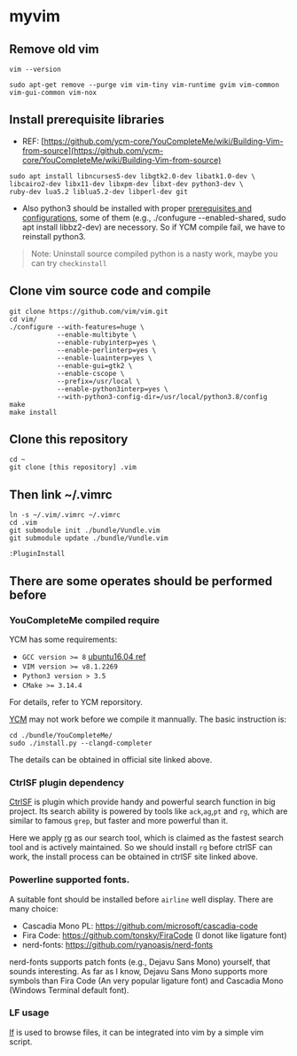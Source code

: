 # myvim

## Remove old vim
```shell
vim --version

sudo apt-get remove --purge vim vim-tiny vim-runtime gvim vim-common vim-gui-common vim-nox
```

## Install prerequisite libraries
* REF: [https://github.com/ycm-core/YouCompleteMe/wiki/Building-Vim-from-source](https://github.com/ycm-core/YouCompleteMe/wiki/Building-Vim-from-source)
```shell
sudo apt install libncurses5-dev libgtk2.0-dev libatk1.0-dev \
libcairo2-dev libx11-dev libxpm-dev libxt-dev python3-dev \
ruby-dev lua5.2 liblua5.2-dev libperl-dev git
```
* Also python3 should be installed with proper [prerequisites and configurations](https://stackoverflow.com/questions/8097161/how-would-i-build-python-myself-from-source-code-on-ubuntu), some of them (e.g., ./confugure --enabled-shared, sudo apt install libbz2-dev) are necessory. So if YCM compile fail, we have to reinstall python3.

> Note: Uninstall source compiled python is a nasty work, maybe you can try `checkinstall`

## Clone vim source code and compile
```shell
git clone https://github.com/vim/vim.git
cd vim/
./configure --with-features=huge \
            --enable-multibyte \
            --enable-rubyinterp=yes \
            --enable-perlinterp=yes \
            --enable-luainterp=yes \
            --enable-gui=gtk2 \
            --enable-cscope \
            --prefix=/usr/local \
            --enable-python3interp=yes \
            --with-python3-config-dir=/usr/local/python3.8/config
make
make install
```

## Clone this repository
```shell
cd ~
git clone [this repository] .vim
```
## Then link ~/.vimrc
```shell
ln -s ~/.vim/.vimrc ~/.vimrc
cd .vim
git submodule init ./bundle/Vundle.vim
git submodule update ./bundle/Vundle.vim

:PluginInstall
```
## There are some operates should be performed before
### YouCompleteMe compiled require
YCM has some requirements:
* `GCC version >= 8` [ubuntu16.04 ref](https://gist.github.com/jlblancoc/99521194aba975286c80f93e47966dc5)
* `VIM version >= v8.1.2269`
* `Python3 version > 3.5`
* `CMake >= 3.14.4`

For details, refer to YCM reporsitory.

[YCM](https://github.com/ycm-core/YouCompleteMe) may not work before we compile it mannually.
The basic instruction is:
```
cd ./bundle/YouCompleteMe/
sudo ./install.py --clangd-completer
```
The details can be obtained in official site linked above.

### CtrlSF plugin dependency
[CtrlSF](https://github.com/dyng/ctrlsf.vim) is plugin which provide handy and powerful search function in big project. Its search ability is powered by tools like `ack`,`ag`,`pt` and `rg`, which are similar to famous `grep`, but faster and more powerful than it.

Here we apply [rg](https://github.com/BurntSushi/ripgrep) as our search tool, which is claimed as the fastest search tool and is actively maintained.
So we should install `rg` before ctrlSF can work, the install process can be obtained in ctrlSF site linked above.

### Powerline supported fonts.
A suitable font should be installed before `airline` well display. There are many choice:
* Cascadia Mono PL: https://github.com/microsoft/cascadia-code
* Fira Code: https://github.com/tonsky/FiraCode (I donot like ligature font)
* nerd-fonts: https://github.com/ryanoasis/nerd-fonts

nerd-fonts supports patch fonts (e.g., Dejavu Sans Mono) yourself, that sounds interesting. As far as I know, Dejavu Sans Mono supports more symbols than Fira Code (An very popular ligature font) and Cascadia Mono (Windows Terminal default font).

### LF usage
[lf](https://github.com/gokcehan/lf) is used to browse files, it can be integrated into vim by a simple vim script.
